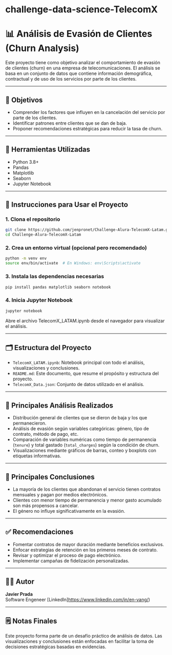 # challenge-data-science-TelecomX

# 📊 Análisis de Evasión de Clientes (Churn Analysis)

Este proyecto tiene como objetivo analizar el comportamiento de evasión de clientes (churn) en una empresa de telecomunicaciones. El análisis se basa en un conjunto de datos que contiene información demográfica, contractual y de uso de los servicios por parte de los clientes.

---

## 📌 Objetivos

- Comprender los factores que influyen en la cancelación del servicio por parte de los clientes.
- Identificar patrones entre clientes que se dan de baja.
- Proponer recomendaciones estratégicas para reducir la tasa de churn.

---

## 🧰 Herramientas Utilizadas

- Python 3.8+
- Pandas
- Matplotlib
- Seaborn
- Jupyter Notebook

---

## 🚀 Instrucciones para Usar el Proyecto

### 1. Clona el repositorio

```bash
git clone https://github.com/jenpronet/Challenge-Alura-TelecomX-Latam.git
cd Challenge-Alura-TelecomX-Latam
```

### 2. Crea un entorno virtual (opcional pero recomendado)

```bash
python -m venv env
source env/bin/activate  # En Windows: env\Scripts\activate
```

### 3. Instala las dependencias necesarias

```bash
pip install pandas matplotlib seaborn notebook
```

### 4. Inicia Jupyter Notebook

```bash
jupyter notebook
```

Abre el archivo TelecomX_LATAM.ipynb desde el navegador para visualizar el análisis.

---

## 🗂️ Estructura del Proyecto

- `TelecomX_LATAM.ipynb`: Notebook principal con todo el análisis, visualizaciones y conclusiones.
- `README.md`: Este documento, que resume el propósito y estructura del proyecto.
- `TelecomX_Data.json`: Conjunto de datos utilizado en el análisis.

---

## 🔎 Principales Análisis Realizados

- Distribución general de clientes que se dieron de baja y los que permanecieron.
- Análisis de evasión según variables categóricas: género, tipo de contrato, método de pago, etc.
- Comparación de variables numéricas como tiempo de permanencia (`tenure`) y total gastado (`total_charges`) según la condición de churn.
- Visualizaciones mediante gráficos de barras, conteo y boxplots con etiquetas informativas.

---

## 🧠 Principales Conclusiones

- La mayoría de los clientes que abandonan el servicio tienen contratos mensuales y pagan por medios electrónicos.
- Clientes con menor tiempo de permanencia y menor gasto acumulado son más propensos a cancelar.
- El género no influye significativamente en la evasión.

---

## ✅ Recomendaciones

- Fomentar contratos de mayor duración mediante beneficios exclusivos.
- Enfocar estrategias de retención en los primeros meses de contrato.
- Revisar y optimizar el proceso de pago electrónico.
- Implementar campañas de fidelización personalizadas.

---

## 👨‍💻 Autor

**Javier Prada**  
Software Engeneer 
[LinkedIn]https://www.linkedin.com/in/en-vang/)

---

## 🗒️ Notas Finales

Este proyecto forma parte de un desafío práctico de análisis de datos. Las visualizaciones y conclusiones están enfocadas en facilitar la toma de decisiones estratégicas basadas en evidencias.
